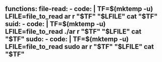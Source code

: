 functions:
  file-read:
    - code: |
        TF=$(mktemp -u)
        LFILE=file_to_read
        ar r "$TF" "$LFILE"
        cat "$TF"
  suid:
    - code: |
        TF=$(mktemp -u)
        LFILE=file_to_read
        ./ar r "$TF" "$LFILE"
        cat "$TF"
  sudo:
    - code: |
        TF=$(mktemp -u)
        LFILE=file_to_read
        sudo ar r "$TF" "$LFILE"
        cat "$TF"
---
